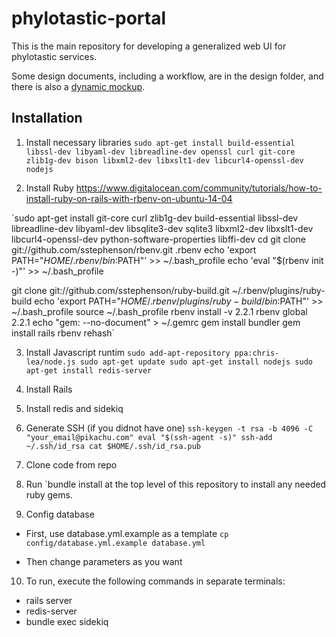 # phylotastic-portal

This is the main repository for developing a generalized web UI for phylotastic services.  

Some design documents, including a workflow, are in the design folder, and there is also a [dynamic mockup](http://lumzy.com/access/?id=FC2B5EEE16DB5F9E5192490824153E60). 

## Installation 

1. Install necessary libraries
`sudo apt-get install build-essential libssl-dev libyaml-dev libreadline-dev openssl curl git-core zlib1g-dev bison libxml2-dev libxslt1-dev libcurl4-openssl-dev nodejs`

2. Install Ruby
https://www.digitalocean.com/community/tutorials/how-to-install-ruby-on-rails-with-rbenv-on-ubuntu-14-04

`sudo apt-get install git-core curl zlib1g-dev build-essential libssl-dev libreadline-dev libyaml-dev libsqlite3-dev sqlite3 libxml2-dev libxslt1-dev libcurl4-openssl-dev python-software-properties libffi-dev
cd
git clone git://github.com/sstephenson/rbenv.git .rbenv
echo 'export PATH="$HOME/.rbenv/bin:$PATH"' >> ~/.bash_profile
echo 'eval "$(rbenv init -)"' >> ~/.bash_profile

git clone git://github.com/sstephenson/ruby-build.git ~/.rbenv/plugins/ruby-build
echo 'export PATH="$HOME/.rbenv/plugins/ruby-build/bin:$PATH"' >> ~/.bash_profile
source ~/.bash_profile
rbenv install -v 2.2.1
rbenv global 2.2.1
echo "gem: --no-document" > ~/.gemrc
gem install bundler
gem install rails
rbenv rehash`

3. Install Javascript runtim
`sudo add-apt-repository ppa:chris-lea/node.js
sudo apt-get update
sudo apt-get install nodejs
sudo apt-get install redis-server`

4. Install Rails

5. Install redis and sidekiq

6. Generate SSH (if you didnot have one)
`ssh-keygen -t rsa -b 4096 -C "your_email@pikachu.com"
eval "$(ssh-agent -s)"
ssh-add ~/.ssh/id_rsa
cat $HOME/.ssh/id_rsa.pub`

7. Clone code from repo

8. Run `bundle install at the top level of this repository to install any needed ruby gems. 

9. Config database
  * First, use database.yml.example as a template 
  `cp config/database.yml.example database.yml`
  
  * Then change parameters as you want
  
10. To run, execute the following commands in separate terminals: 
  * rails server 
  * redis-server
  * bundle exec sidekiq

